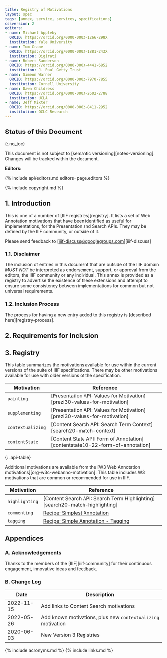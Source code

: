 ```yaml
---
title: Registry of Motivations
layout: spec
tags: [annex, service, services, specifications]
cssversion: 2
editors:
- name: Michael Appleby
  ORCID: https://orcid.org/0000-0002-1266-298X
  institution: Yale University
- name: Tom Crane
  ORCID: https://orcid.org/0000-0003-1881-243X
  institution: Digirati
- name: Robert Sanderson
  ORCID: https://orcid.org/0000-0003-4441-6852
  institution: J. Paul Getty Trust
- name: Simeon Warner
  ORCID: https://orcid.org/0000-0002-7970-7855
  institution: Cornell University
- name: Dawn Childress
  ORCID: https://orcid.org/0000-0003-2602-2788
  institution: UCLA
- name: Jeff Mixter
  ORCID: https://orcid.org/0000-0002-8411-2952
  institution: OCLC Research
---
```


## Status of this Document
{:.no_toc}

This document is not subject to [semantic versioning][notes-versioning].
Changes will be tracked within the document.

**Editors:**

{% include api/editors.md editors=page.editors %}

{% include copyright.md %}

## 1. Introduction

This is one of a number of [IIIF registries][registry]. It lists a set of Web Annotation motivations that have been identified as useful for implementations, for the Presentation and Search APIs.  They may be defined by the IIIF community, or outside of it.

Please send feedback to [iiif-discuss@googlegroups.com][iiif-discuss]

### 1.1. Disclaimer

The inclusion of entries in this document that are outside of the IIIF domain _MUST NOT_ be interpreted as endorsement, support, or approval from the editors, the IIIF community or any individual. This annex is provided as a registry to advertise the existence of these extensions and attempt to ensure some consistency between implementations for common but not universal requirements.

### 1.2. Inclusion Process

The process for having a new entry added to this registry is [described here][registry-process].

## 2. Requirements for Inclusion

## 3. Registry

This table summarizes the motivations available for use within the current versions of the suite of IIIF specifications. There may be other motivations available for use with older versions of the specification.

| Motivation    | Reference |
|--------------------|------|
| `painting`	| [Presentation API: Values for Motivation][prezi30-values-for-motivation] |
| `supplementing` | [Presentation API: Values for Motivation][prezi30-values-for-motivation] |
| `contextualizing` | [Content Search API: Search Term Context][search20-match-context] |
| `contentState` | [Content State API: Form of Annotation][contentstate10-22-form-of-annotation] |
{: .api-table}

Additional motivations are available from the [W3 Web Annotation motivations][org-w3c-webanno-motivation]. This table includes W3 motivations that are common or recommended for use in IIIF.

| Motivation    | Reference |
|--------------------|------|
| `highlighting` | [Content Search API: Search Term Highlighting][search20-match-highlighting] |
| `commenting`	| [Recipe: Simplest Annotation](https://iiif.io/api/cookbook/recipe/0266-full-canvas-annotation/) |
| `tagging`	| [Recipe: Simple Annotation - Tagging](https://iiif.io/api/cookbook/recipe/0021-tagging/) |

## Appendices

### A. Acknowledgements

Thanks to the members of the [IIIF][iiif-community] for their continuous engagement, innovative ideas and feedback.

### B. Change Log

| Date       | Description                                        |
| ---------- | -------------------------------------------------- |
| 2022-11-15 | Add links to Content Search motivations |
| 2022-05-26 | Add known motivations, plus new `contextualizing` motivation |
| 2020-06-03 | New Version 3 Registries                           |

{% include acronyms.md %}
{% include links.md %}
